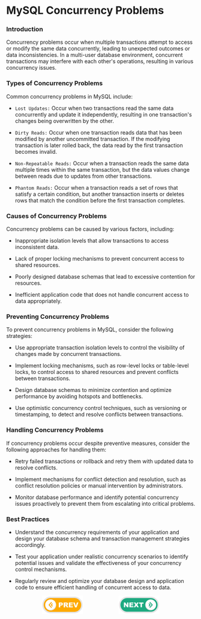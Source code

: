 # MySQL Concurrency Problems
### Introduction

Concurrency problems occur when multiple transactions attempt to access or modify the same data concurrently, leading to unexpected outcomes or data inconsistencies. In a multi-user database environment, concurrent transactions may interfere with each other's operations, resulting in various concurrency issues.

### Types of Concurrency Problems
Common concurrency problems in MySQL include:

* `Lost Updates:` Occur when two transactions read the same data concurrently and update it independently, resulting in one transaction's changes being overwritten by the other.

* `Dirty Reads:` Occur when one transaction reads data that has been modified by another uncommitted transaction. If the modifying transaction is later rolled back, the data read by the first transaction becomes invalid.

* `Non-Repeatable Reads:` Occur when a transaction reads the same data multiple times within the same transaction, but the data values change between reads due to updates from other transactions.

* `Phantom Reads:` Occur when a transaction reads a set of rows that satisfy a certain condition, but another transaction inserts or deletes rows that match the condition before the first transaction completes.

### Causes of Concurrency Problems
Concurrency problems can be caused by various factors, including:

* Inappropriate isolation levels that allow transactions to access inconsistent data.

* Lack of proper locking mechanisms to prevent concurrent access to shared resources.

* Poorly designed database schemas that lead to excessive contention for resources.

* Inefficient application code that does not handle concurrent access to data appropriately.

### Preventing Concurrency Problems
To prevent concurrency problems in MySQL, consider the following strategies:

* Use appropriate transaction isolation levels to control the visibility of changes made by concurrent transactions.

* Implement locking mechanisms, such as row-level locks or table-level locks, to control access to shared resources and prevent conflicts between transactions.

* Design database schemas to minimize contention and optimize performance by avoiding hotspots and bottlenecks.

* Use optimistic concurrency control techniques, such as versioning or timestamping, to detect and resolve conflicts between transactions.

### Handling Concurrency Problems
If concurrency problems occur despite preventive measures, consider the following approaches for handling them:

* Retry failed transactions or rollback and retry them with updated data to resolve conflicts.

* Implement mechanisms for conflict detection and resolution, such as conflict resolution policies or manual intervention by administrators.

* Monitor database performance and identify potential concurrency issues proactively to prevent them from escalating into critical problems.

### Best Practices
* Understand the concurrency requirements of your application and design your database schema and transaction management strategies accordingly.

* Test your application under realistic concurrency scenarios to identify potential issues and validate the effectiveness of your concurrency control mechanisms.

* Regularly review and optimize your database design and application code to ensure efficient handling of concurrent access to data.


<div style="display: flex; align-items: center; align-self: center; justify-content: space-evenly;" align="center">
<a href="../02_concurrency_and_locking/"><img width="110px" src="../esn_for_repo/prev.png" alt="prev"></a>
<a href="../04_transaction_isolation_levels/"><img width="110px" src="../esn_for_repo/next.png" alt="next"></a>
</div>